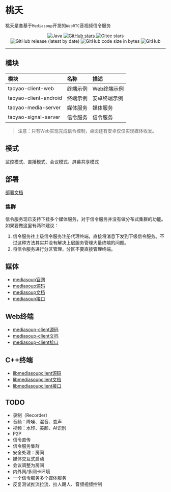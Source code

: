 # 桃夭

桃夭是套基于`Mediasoup`开发的`WebRTC`音视频信令服务

<p align="center">
    <img alt="Java" src="https://img.shields.io/badge/dynamic/xml?style=flat-square&label=Java&color=blueviolet&url=https://raw.githubusercontent.com/acgist/taoyao/master/taoyao-signal-server/pom.xml&query=//*[local-name()=%27java.version%27]&cacheSeconds=3600" />
    <a target="_blank" href="https://starchart.cc/acgist/taoyao">
        <img alt="GitHub stars" src="https://img.shields.io/github/stars/acgist/taoyao?style=flat-square&label=Github%20stars&color=crimson" />
    </a>
    <img alt="Gitee stars" src="https://img.shields.io/badge/dynamic/json?style=flat-square&label=Gitee%20stars&color=crimson&url=https://gitee.com/api/v5/repos/acgist/taoyao&query=$.stargazers_count&cacheSeconds=3600" />
    <br />
    <img alt="GitHub release (latest by date)" src="https://img.shields.io/github/v/release/acgist/taoyao?style=flat-square&color=orange" />
    <img alt="GitHub code size in bytes" src="https://img.shields.io/github/languages/code-size/acgist/taoyao?style=flat-square&color=blue" />
    <img alt="GitHub" src="https://img.shields.io/github/license/acgist/taoyao?style=flat-square&color=blue" />
</p>

----

## 模块

|模块|名称|描述|
|:--|:--|:--|
|taoyao-client-web|终端示例|Web终端示例|
|taoyao-client-android|终端示例|安卓终端示例|
|taoyao-media-server|媒体服务|媒体服务|
|taoyao-signal-server|信令服务|信令服务|

> 注意：只有Web实现完成信令控制，桌面还有安卓仅仅实现媒体收发。

## 模式

监控模式、直播模式、会议模式、屏幕共享模式

## 部署

[部署文档](./docs/Deploy.md)

### 集群

信令服务现已支持下挂多个媒体服务，对于信令服务并没有做分布式集群的功能。
如果要做这里有两种建议：

1. 信令服务往上级信令服务注册代理终端，直接将消息下发到下级信令服务。不过这种方法其实并没有解决上层服务管理大量终端的问题。
2. 将信令服务进行分区管理，分区不要直接管理终端。

## 媒体

* [mediasoup官网](https://mediasoup.org/)
* [mediasoup源码](https://github.com/versatica/mediasoup)
* [mediasoup文档](https://mediasoup.org/documentation/v3/mediasoup)
* [mediasoup接口](https://mediasoup.org/documentation/v3/mediasoup/api)

## Web终端

* [mediasoup-client源码](https://github.com/versatica/mediasoup-client)
* [mediasoup-client文档](https://mediasoup.org/documentation/v3/mediasoup-client)
* [mediasoup-client接口](https://mediasoup.org/documentation/v3/mediasoup-client/api)

## C++终端

* [libmediasoupclient源码](https://github.com/versatica/libmediasoupclient)
* [libmediasoupclient文档](https://mediasoup.org/documentation/v3/libmediasoupclient)
* [libmediasoupclient接口](https://mediasoup.org/documentation/v3/libmediasoupclient/api)

## TODO

* 录制（Recorder）
* 音频：降噪、混音、变声
* 视频：水印、美颜、AI识别
* P2P
* 信令直传
* 信令服务集群
* 安全处理：房间
* 媒体交互式启动
* 会议调整为房间
* 内外网/多网卡环境
* 一个信令服务多个媒体服务
* 反复测试推流拉流、拉人踢人、音频视频控制
